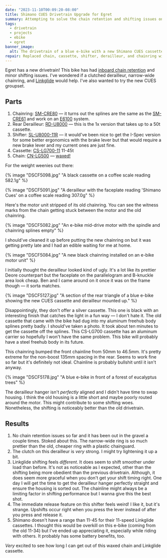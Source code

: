 ```yaml
---
date: "2023-11-10T00:09:20-08:00"
title: Shimano CUES Drivetrain Upgrade for Egret
summary: Attempting to solve the chain retention and shifting issues on my e-bike with a new drivetrain. Now it's got a narrow-wide chainring, a clutched rear derailleur, and the extra chainline increases the gap so the chain can't get stuck.
tags:
  - drivetrain
  - projects
  - ebike
  - egret
banner_image:
  alt: The drivetrain of a blue e-bike with a new Shimano CUES cassette, derailleur, and chainring.
repair: Replaced chain, cassette, shifter, derailleur, and chainring with a Shimano CUES groupset.
---
```


Egret has a new drivetrain! This bike has had [inboard chain retention](/posts/1x-ebike-chain-retention-problems) and minor shifting issues. I've wondered if a clutched derailleur, narrow-wide chainring, and [Linkglide](/posts/linkglide-di2-incompatible-with-e6100#why-linkglide-and-di2) would help. I've also wanted to try the new CUES groupset.

## Parts

1. Chainring: [SM-CRE80](https://bike.shimano.com/en-US/product/component/ep6-ep600/SM-CRE80.html) — it turns out the splines are the same as the [SM-CRE61](https://bike.shimano.com/en-US/product/component/city---trekking-e-bike-e6100-series/SM-CRE61.html) and work on an [E6100](https://bike.shimano.com/en-US/product/component/city---trekking-e-bike-e6100-series/DU-E6100.html) system.
1. Rear Derailleur: [RD-U8000](https://bike.shimano.com/en-US/product/component/cues-u8000/RD-U8000.html) — this is the 1x version that takes up to a 50t cassette.
1. Shifter: [SL-U8000-11R](https://bike.shimano.com/en-US/product/component/cues-u8000/SL-U8000-11R.html) — it would've been nice to get the I-Spec version for some better ergonomics with the brake lever but that would require a new brake lever and my current ones are just fine.
1. Cassette: [CS-LG700-11](https://bike.shimano.com/en-US/product/component/cues-u8000/CS-LG700-11.html) 11-45t
1. Chain: [CN-LG500](https://bike.shimano.com/en-US/product/component/ep8-ep800/CN-LG500.html) — [waxed!](/posts/chain-wax)

For the weight weenies out there:

{% image "DSCF5098.jpg" "A black cassette on a coffee scale reading 582.1g" %}

{% image "DSCF5091.jpg" "A derailleur with the faceplate reading 'Shimano Cues' on a coffee scale reading 307.0g" %}

Here's the motor unit stripped of its old chainring. You can see the witness marks from the chain getting stuck between the motor and the old chainring.

{% image "DSCF5082.jpg" "An e-bike mid-drive motor with the spindle and chainring splines empty" %}

I should've cleaned it up before putting the new chainring on but it was getting pretty late and I had an edible waiting for me at home.

{% image "DSCF5084.jpg" "A new black chainring installed on an e-bike motor unit" %}

I initially thought the derailleur looked kind of ugly. It's a lot like its prettier Deore counterpart but the faceplate on the parallelogram and B-knuckle area look cheap. Ben and I came around on it once it was on the frame though — it sorta matches.

{% image "DSCF5127.jpg" "A section of the rear triangle of a blue e-bike showing the new CUES cassette and derailleur mounted up." %}

Disappointingly, they don't offer a silver cassette. This one is black with an interesting finish that catches the light in a fun way — I don't hate it. The old cassette that came with the bike had dug into my aluminum freehub body splines pretty badly. I should've taken a photo. It took about ten minutes to get the cassette off the splines. This CS-LG700 cassette has an aluminum carrier so hopefully I won't have the same problem. This bike will probably have a steel freehub body in its future.

This chainring bumped the front chainline from 50mm to 46.5mm. It's pretty extreme for the non-boost 135mm spacing in the rear. Seems to work fine so far but it's definitely not ideal. Chainline is probably bullshit until it isn't anyway.

{% image "DSCF5178.jpg" "A blue e-bike in front of a forest of eucalyptus trees" %}

The derailleur hanger isn't _perfectly_ aligned and I didn't have time to swap housing. I think the old housing is a little short and maybe poorly routed around the motor. This might contribute to some shifting woes. Nonetheless, the shifting is noticeably better than the old drivetrain.

## Results

1. No chain retention issues so far and it has been out in the gravel a couple times. Stoked about this. The narrow-wide ring is so much prettier than the old, cheaper ring with a plastic chainguard.
1. The clutch on this derailleur is _very_ strong. I might try lightening it up a bit.
1. Linkglide shifting feels _different_. It does seem to shift smoother under load than before. It's not as noticeable as I expected, other than the shifting being more obedient than the previous drivetrain. Although, it does seem more graceful when you don't get your shift timing right. One day I will get the time to get the derailleur hanger perfectly straight and ensure the housing is sorted out. The chainline might always be a limiting factor in shifting performance but I wanna give this the best shot.
1. The immediate release feature on this shifter feels weird! I like it, but it's strange. Upshifts occur right when you press the lever instead of after you press and release it.
1. Shimano doesn't have a range than 11-45 for their 11-speed Linkglide cassettes. I thought this would be overkill on this e-bike (coming from the old 11-34) but I've ended up appreciating it, especially while riding with others. It probably has some battery benefits, too.

_Very_ excited to see how long I can get out of this waxed chain and Linkglide cassette.
